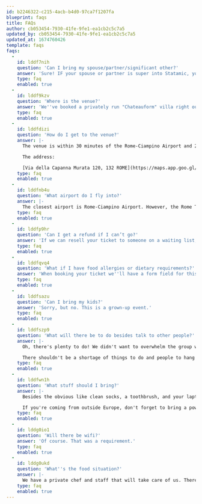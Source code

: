 ```yaml
---
id: b2246322-c215-4acb-b4d0-97ca7f1207fa
blueprint: faqs
title: FAQs
author: cb053454-7930-41fe-9fe1-ea1cb2c5c7a5
updated_by: cb053454-7930-41fe-9fe1-ea1cb2c5c7a5
updated_at: 1674760426
template: faqs
faqs:
  -
    id: lddf7nih
    question: 'Can I bring my spouse/partner/significant other?'
    answer: 'Sure! IF your spouse or partner is super into Statamic, you''re more than welcome to bring them and share a King or Queen sized room. We have a special partner rate of $600 per person that includes food, drinks, activities, and swag.'
    type: faq
    enabled: true
  -
    id: lddf9kzv
    question: 'Where is the venue?'
    answer: 'We''ve booked a privately run "Chateauform" villa right outside of Rome, Italy. This organization specifically caters to corporate retreats and small, non-traditional conference-type events, and has all the amenities needed to accommodate us for the duration. We chose this location to maximize accessibility from all of Europe, and to provide an exciting location for longer-distance travelers to explore from. Who ever complained about going to Italy?'
    type: faq
    enabled: true
  -
    id: lddfdizi
    question: 'How do I get to the venue?'
    answer: |-
      The venue is within 30 minutes of the Rome-Ciampino Airport and 20 minutes from the Rome Tiburtina Train Station. It should be easily and affordably reached via Uber, Lyft, or taxi.

      The address:

      [Via della Capanna Murata 120, 132 ROME](https://maps.app.goo.gl/SqKzDWiBJkNKRh8V8)
    type: faq
    enabled: true
  -
    id: lddfnb4u
    question: 'What airport do I fly into?'
    answer: |-
      The closest airport is Rome-Ciampino Airport. However, the Rome Tiburtina Train Station is even closer (within 20 miles) and you may find better travel arrangements flying into another city and taking the train. You never know.
    type: faq
    enabled: true
  -
    id: lddfp9hr
    question: 'Can I get a refund if I can’t go?'
    answer: 'If we can resell your ticket to someone on a waiting list, we''ll be happy to refund your ticket. Unfortunately, the nature and price of this event requires us to very nearly sell out in order to not lose quite a bit of money. We hope you understand!'
    type: faq
    enabled: true
  -
    id: lddfqvq4
    question: 'What if I have food allergies or dietary requirements?'
    answer: 'When booking your ticket we''ll have a form field for this very detail. Please let us know what you need and we''ll make sure the catering company will take of you.'
    type: faq
    enabled: true
  -
    id: lddfsazu
    question: 'Can I bring my kids?'
    answer: 'Sorry, but no. This is a grown-up event.'
    type: faq
    enabled: true
  -
    id: lddfszp9
    question: 'What will there be to do besides talk to other people?'
    answer: |-
      Oh, there's plenty to do! We didn't want to overwhelm the group with options, but we'll have lawn games, a swimming pool, wine and drinks at our own private bar, archery, soccer/football, and all manner of outdoor activities.

      There shouldn't be a shortage of things to do and people to hang out with.
    type: faq
    enabled: true
  -
    id: lddfwn1h
    question: 'What stuff should I bring?'
    answer: |-
      Besides the obvious like clean socks, a toothbrush, and your laptop – feel free to bring a bathing suit if you want to use the pool, camera gear if you're into photography, your favorite board game, or whatever else you want.

      If you're coming from outside Europe, don't forget to bring a power adapter for European outlets.
    type: faq
    enabled: true
  -
    id: lddg0io1
    question: 'Will there be wifi?'
    answer: 'Of course. That was a requirement.'
    type: faq
    enabled: true
  -
    id: lddg0ukd
    question: 'What''s the food situation?'
    answer: |-
      We have a private chef and staff that will take care of us. There will be no shortage of food.
    type: faq
    enabled: true
---
```

